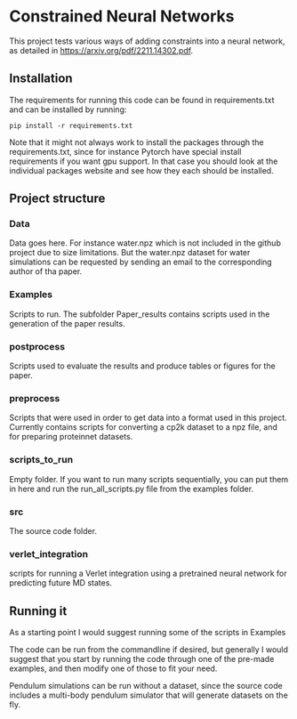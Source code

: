 # Constrained Neural Networks

This project tests various ways of adding constraints into a neural network, as detailed in https://arxiv.org/pdf/2211.14302.pdf.

## Installation

The requirements for running this code can be found in requirements.txt and can be installed by running:

```
pip install -r requirements.txt
```

Note that it might not always work to install the packages through the requirements.txt, since for instance Pytorch have special install requirements if you want gpu support.
In that case you should look at the individual packages website and see how they each should be installed.

## Project structure
### Data
Data goes here. For instance water.npz which is not included in the github project due to size limitations. But the water.npz dataset for water simulations can be requested by sending an email to the corresponding author of tha paper.

### Examples
Scripts to run. 
The subfolder Paper_results contains scripts used in the generation of the paper results.

### postprocess
Scripts used to evaluate the results and produce tables or figures for the paper. 

### preprocess
Scripts that were used in order to get data into a format used in this project. Currently contains scripts for converting a cp2k dataset to a npz file, and for preparing proteinnet datasets.

### scripts_to_run
Empty folder. If you want to run many scripts sequentially, you can put them in here and run the run_all_scripts.py file from the examples folder. 

### src
The source code folder.

### verlet_integration
scripts for running a Verlet integration using a pretrained neural network for predicting future MD states.

## Running it
As a starting point I would suggest running some of the scripts in Examples

The code can be run from the commandline if desired, but generally I would suggest that you start by running the code through one of the pre-made examples, and then modify one of those to fit your need.

Pendulum simulations can be run without a dataset, since the source code includes a multi-body pendulum simulator that will generate datasets on the fly.


